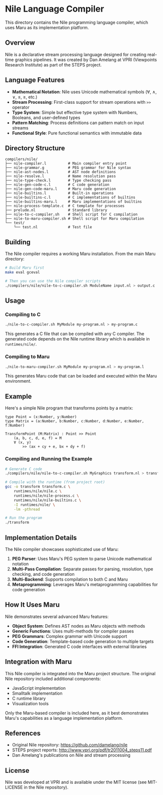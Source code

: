 # Nile Language Compiler

This directory contains the Nile programming language compiler, which uses Maru as its implementation platform.

## Overview

Nile is a declarative stream processing language designed for creating real-time graphics pipelines. It was created by Dan Amelang at VPRI (Viewpoints Research Institute) as part of the STEPS project.

## Language Features

- **Mathematical Notation**: Nile uses Unicode mathematical symbols (∀, ∧, ∨, ≤, ≥, etc.)
- **Stream Processing**: First-class support for stream operations with `>>` operator
- **Type System**: Simple but effective type system with Numbers, Booleans, and user-defined types
- **Pattern Matching**: Process definitions can pattern match on input streams
- **Functional Style**: Pure functional semantics with immutable data

## Directory Structure

```
compilers/nile/
├── nile-compiler.l          # Main compiler entry point
├── nile-grammar.g           # PEG grammar for Nile syntax
├── nile-ast-nodes.l         # AST node definitions
├── nile-resolve.l           # Name resolution pass
├── nile-type-check.l        # Type checking pass
├── nile-gen-code-c.l        # C code generation
├── nile-gen-code-maru.l     # Maru code generation
├── nile-builtins.l          # Built-in operations
├── nile-builtins-c.l        # C implementations of builtins
├── nile-builtins-maru.l     # Maru implementations of builtins
├── nile-process-template.c  # C template for processes
├── prelude.nl               # Standard library
├── nile-to-c-compiler.sh    # Shell script for C compilation
├── nile-to-maru-compiler.sh # Shell script for Maru compilation
└── test/
    └── test.nl              # Test file
```

## Building

The Nile compiler requires a working Maru installation. From the main Maru directory:

```bash
# Build Maru first
make eval gceval

# Then you can use the Nile compiler scripts
./compilers/nile/nile-to-c-compiler.sh ModuleName input.nl > output.c
```

## Usage

### Compiling to C

```bash
./nile-to-c-compiler.sh MyModule my-program.nl > my-program.c
```

This generates a C file that can be compiled with any C compiler. The generated code depends on the Nile runtime library which is available in `runtimes/nile/`.

### Compiling to Maru

```bash
./nile-to-maru-compiler.sh MyModule my-program.nl > my-program.l
```

This generates Maru code that can be loaded and executed within the Maru environment.

## Example

Here's a simple Nile program that transforms points by a matrix:

```nile
type Point = (x:Number, y:Number)
type Matrix = (a:Number, b:Number, c:Number, d:Number, e:Number, f:Number)

TransformPoint (M:Matrix) : Point >> Point
    (a, b, c, d, e, f) = M
    ∀ (x, y)
        >> (ax + cy + e, bx + dy + f)
```

### Compiling and Running the Example

```bash
# Generate C code
./compilers/nile/nile-to-c-compiler.sh MyGraphics transform.nl > transform.c

# Compile with the runtime (from project root)
gcc -o transform transform.c \
    runtimes/nile/nile.c \
    runtimes/nile/nile-process.c \
    runtimes/nile/nile-builtins.c \
    -I runtimes/nile/ \
    -lm -pthread

# Run the program
./transform
```

## Implementation Details

The Nile compiler showcases sophisticated use of Maru:

1. **PEG Parser**: Uses Maru's PEG system to parse Unicode mathematical notation
2. **Multi-Pass Compilation**: Separate passes for parsing, resolution, type checking, and code generation
3. **Multi-Backend**: Supports compilation to both C and Maru
4. **Metaprogramming**: Leverages Maru's metaprogramming capabilities for code generation

## How It Uses Maru

Nile demonstrates several advanced Maru features:

- **Object System**: Defines AST nodes as Maru objects with methods
- **Generic Functions**: Uses multi-methods for compiler passes
- **PEG Grammars**: Complex grammar with Unicode support
- **Code Generation**: Template-based code generation to multiple targets
- **FFI Integration**: Generated C code interfaces with external libraries

## Integration with Maru

This Nile compiler is integrated into the Maru project structure. The original Nile repository included additional components:
- JavaScript implementation
- Smalltalk implementation  
- C runtime library
- Visualization tools

Only the Maru-based compiler is included here, as it best demonstrates Maru's capabilities as a language implementation platform.

## References

- Original Nile repository: https://github.com/damelang/nile
- STEPS project reports: http://www.vpri.org/pdf/tr2011004_steps11.pdf
- Dan Amelang's publications on Nile and stream processing

## License

Nile was developed at VPRI and is available under the MIT license (see MIT-LICENSE in the Nile repository).